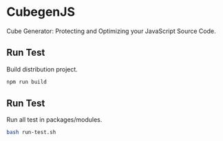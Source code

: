 # CubegenJS

Cube Generator: Protecting and Optimizing your JavaScript Source Code.

## Run Test

Build distribution project.
```sh
npm run build
```

## Run Test

Run all test in packages/modules.
```sh
bash run-test.sh
```